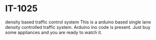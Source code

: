 # IT-1025
density based traffic control system
This is a arduino based single lane density controlled traffic system.
Arduino ino code is present. Just buy some appliances and you are ready to watch it.
